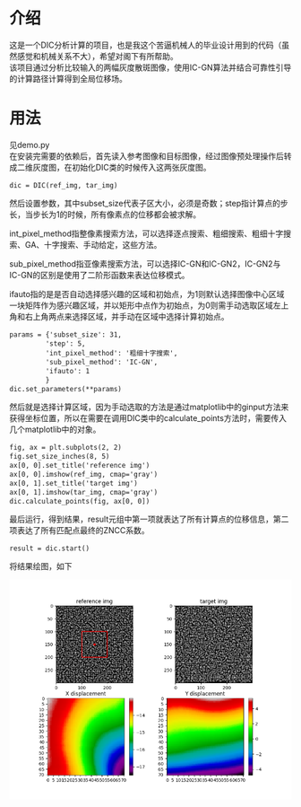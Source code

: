  
# 介绍
这是一个DIC分析计算的项目，也是我这个苦逼机械人的毕业设计用到的代码（虽然感觉和机械关系不大），希望对阁下有所帮助。    
该项目通过分析比较输入的两幅灰度散斑图像，使用IC-GN算法并结合可靠性引导的计算路径计算得到全局位移场。   
# 用法
见demo.py          
在安装完需要的依赖后，首先读入参考图像和目标图像，经过图像预处理操作后转成二维灰度图，在初始化DIC类的时候传入这两张灰度图。        

    dic = DIC(ref_img, tar_img)  

然后设置参数，其中subset_size代表子区大小，必须是奇数；step指计算点的步长，当步长为1的时候，所有像素点的位移都会被求解。    
  
int_pixel_method指整像素搜索方法，可以选择逐点搜索、粗细搜索、粗细十字搜索、GA、十字搜索、手动给定，这些方法。     

sub_pixel_method指亚像素搜索方法，可以选择IC-GN和IC-GN2，IC-GN2与IC-GN的区别是使用了二阶形函数来表达位移模式。   

ifauto指的是是否自动选择感兴趣的区域和初始点，为1则默认选择图像中心区域 一块矩阵作为感兴趣区域，并以矩形中点作为初始点，为0则需手动选取区域左上角和右上角两点来选择区域，并手动在区域中选择计算初始点。    

    params = {'subset_size': 31,  
             'step': 5,  
             'int_pixel_method': '粗细十字搜索',  
             'sub_pixel_method': 'IC-GN',  
             'ifauto': 1  
             }  
    dic.set_parameters(**params)  

然后就是选择计算区域，因为手动选取的方法是通过matplotlib中的ginput方法来获得坐标位置，所以在需要在调用DIC类中的calculate_points方法时，需要传入几个matplotlib中的对象。   

    fig, ax = plt.subplots(2, 2)  
    fig.set_size_inches(8, 5)  
    ax[0, 0].set_title('reference img')  
    ax[0, 0].imshow(ref_img, cmap='gray')  
    ax[0, 1].set_title('target img')  
    ax[0, 1].imshow(tar_img, cmap='gray')  
    dic.calculate_points(fig, ax[0, 0])  

最后运行，得到结果，result元组中第一项就表达了所有计算点的位移信息，第二项表达了所有匹配点最终的ZNCC系数。 

    result = dic.start()  

将结果绘图，如下

![img.png](./img/img.png)
